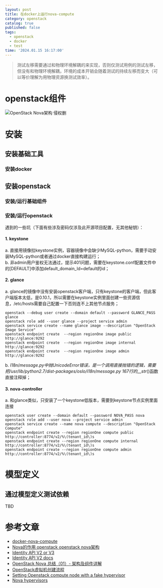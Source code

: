 ```yaml
---
layout: post
title: 在docker上运行nova-compute
category: openstack
catalog: true
published: false
tags:
  - openstack
  - docker
  - test
time: '2024.01.15 16:17:00'
---
```

> 测试左移需要通过和物理环境解耦的来实现，否则仅测试用例的测试左移，但没有和物理环境解耦，环境的成本开销会随着测试的持续左移而变大（可以等价理解为用物理资源换测试效率）。

# openstack组件
![OpenStack Nova架构 侵权删]({{site.baseurl}}/img/2024/Q1/20240115-nova组件调用.png)
# 安装
## 安装基础工具
### 安装docker

## 安装openstack
### 安装/运行基础组件
### 安装/运行openstack
遇到的一些坑（下面有些涉及密码仅涉及此开源项目配置，无其他秘钥）：
#### 1. keystone
a. 直接用镜像拉keystone实例，容器镜像中会缺少MySQL-python，需要手动安装MySQL-python或者通过docker直接构建运行；  
b. 非admin用户鉴权无法通过，提示401问题，需要在keystone.conf配置文件中的[DEFAULT]中添加default_domain_Id=default的id；

#### 2. glance
a. glance的镜像中没有安装openstack客户端，只有keystone的客户端，但此客户端版本太低，是0.10.1，所以需要在keystone实例里面创建一些资源信息，/etc/hosts需要自己配置一下否则连不上其他节点服务；  
```shell
openstack --debug user create --domain default --password GLANCE_PASS glance
openstack role add --user glance --project service admin
openstack service create --name glance image --description "OpenStack Image Service"
openstack endpoint create  --region regionOne image public http://glance:9292
openstack endpoint create  --region regionOne image internal http://glance:9292
openstack endpoint create  --region regionOne image admin http://glance:9292
```
b. i18n/_message.py中抛UnicodeError错误，是一个调用直接抛错的逻辑，需要把/usr/lib/python2.7/dist-packages/oslo/i18n/_message.py 167行的__str__()函数直接注释掉；

#### 3. nova-controller
a. 和glance类似，只安装了一个keystone低版本，需要到keystone节点实例里面连接
```shell
openstack user create --domain default --password NOVA_PASS nova
openstack role add --user nova --project service admin
openstack service create --name nova compute --description "OpenStack Compute"
openstack endpoint create --region regionOne compute public http://controller:8774/v2/%\(tenant_id\)s
openstack endpoint create --region regionOne compute internal http://controller:8774/v2/%\(tenant_id\)s
openstack endpoint create --region regionOne compute admin http://controller:8774/v2/%\(tenant_id\)s
```
# 模型定义
## 通过模型定义测试依赖
TBD

# 参考文章
- [docker-nova-compute](https://github.com/int32bit/docker-nova-compute?tab=readme-ov-file)
- [Nova的作用 openstack openstack nova架构](https://blog.51cto.com/u_13354/8102414)
- [Identity API V2 or V3](https://docs.openstack.org/keystone/10.0.3/http-api.html)
- [Identity API V2 docs](https://sergslipushenko.github.io/html/api-ref-identity-admin-v2.html)
- [OpenStack Nova 总结（01）- 架构及组件详解](https://blog.csdn.net/dylloveyou/article/details/80698420)
- [OpenStack虚拟机创建流程](https://blog.csdn.net/dylloveyou/article/details/78587308)
- [Setting Openstack compute node with a fake hypervisor](https://stackoverflow.com/questions/67677398/setting-openstack-compute-node-with-a-fake-hypervisor)
- [Nova hypervisors](https://github.com/openstack/nova/blob/master/doc/source/admin/configuration/hypervisors.rst)
